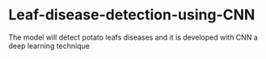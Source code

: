# Leaf-disease-detection-using-CNN
The model will detect potato leafs diseases and it is developed with CNN a deep learning technique
